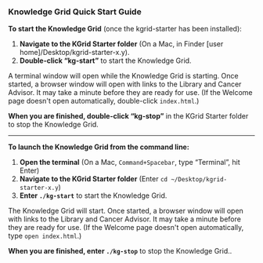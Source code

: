 ### Knowledge Grid Quick Start Guide

**To start the Knowledge Grid** (once the kgrid-starter has been installed):
1.	**Navigate to the KGrid Starter folder** (On a Mac, in Finder [user home]/Desktop/kgrid-starter-x.y).
2.	**Double-click “kg-start”** to start the Knowledge Grid.

A terminal window will open while the Knowledge Grid is starting. Once started, a browser window will open with links to the Library and Cancer Advisor. It may take a minute before they are ready for use. (If the Welcome page doesn't open automatically, double-click `index.html`.)

**When you are finished, double-click “kg-stop”** in the KGrid Starter folder to stop the Knowledge Grid.

---
**To launch the Knowledge Grid from the command line:**
1.	**Open the terminal** (On a Mac, `Command+Spacebar`, type “Terminal”, hit Enter)
2.	**Navigate to the KGrid Starter folder** (Enter `cd ~/Desktop/kgrid-starter-x.y`)
3.	**Enter `./kg-start`** to start the Knowledge Grid.

The Knowledge Grid will start. Once started, a browser window will open with links to the Library and Cancer Advisor. It may take a minute before they are ready for use. (If the Welcome page doesn't open automatically, type `open index.html`.)

**When you are finished, enter `./kg-stop`** to stop the Knowledge Grid..
